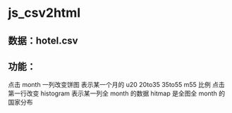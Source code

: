 # js_csv2html

## 数据：hotel.csv

## 功能：

点击 month 一列改变饼图 表示某一个月的 u20 20to35 35to55 m55 比例
点击第一行改变 histogram 表示某一列全 month 的数据
hitmap 是全图全 month 的国家分布
